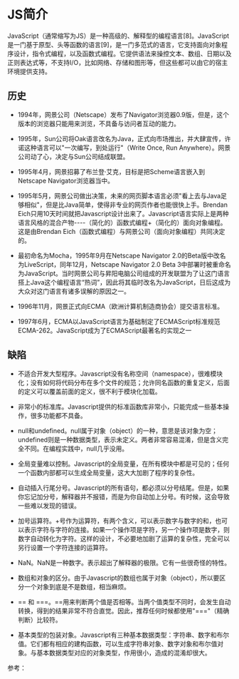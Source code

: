 # JS简介

JavaScript（通常缩写为JS）是一种高级的、解释型的编程语言[8]。JavaScript是一门基于原型、头等函数的语言[9]，是一门多范式的语言，它支持面向对象程序设计，指令式编程，以及函数式编程。它提供语法来操控文本、数组、日期以及正则表达式等，不支持I/O，比如网络、存储和图形等，但这些都可以由它的宿主环境提供支持。

## 历史

* 1994年，网景公司（Netscape）发布了Navigator浏览器0.9版，但是，这个版本的浏览器只能用来浏览，不具备与访问者互动的能力。

* 1995年，Sun公司将Oak语言改名为Java，正式向市场推出，并大肆宣传，许诺这种语言可以"一次编写，到处运行"（Write Once, Run Anywhere）。网景公司动了心，决定与Sun公司结成联盟。

* 1995年4月，网景招募了布兰登·艾克，目标是把Scheme语言嵌入到Netscape Navigator浏览器当中。

* 1995年5月，网景公司做出决策，未来的网页脚本语言必须"看上去与Java足够相似"，但是比Java简单，使得非专业的网页作者也能很快上手。Brendan Eich只用10天时间就把Javascript设计出来了。Javascript语言实际上是两种语言风格的混合产物----（简化的）函数式编程+（简化的）面向对象编程。这是由Brendan Eich（函数式编程）与网景公司（面向对象编程）共同决定的。

* 最初命名为Mocha，1995年9月在Netscape Navigator 2.0的Beta版中改名为LiveScript，同年12月，Netscape Navigator 2.0 Beta 3中部署时被重命名为JavaScript。当时网景公司与昇阳电脑公司组成的开发联盟为了让这门语言搭上Java这个编程语言“热词”，因此将其临时改名为JavaScript，日后这成为大众对这门语言有诸多误解的原因之一。

* 1996年11月，网景正式向ECMA（欧洲计算机制造商协会）提交语言标准。

* 1997年6月，ECMA以JavaScript语言为基础制定了ECMAScript标准规范ECMA-262。JavaScript成为了ECMAScript最著名的实现之一

## 缺陷

* 不适合开发大型程序。Javascript没有名称空间（namespace），很难模块化；没有如何将代码分布在多个文件的规范；允许同名函数的重复定义，后面的定义可以覆盖前面的定义，很不利于模块化加载。

* 非常小的标准库。Javascript提供的标准函数库非常小，只能完成一些基本操作，很多功能都不具备。

* null和undefined。null属于对象（object）的一种，意思是该对象为空；undefined则是一种数据类型，表示未定义。两者非常容易混淆，但是含义完全不同。在编程实践中，null几乎没用。

* 全局变量难以控制。Javascript的全局变量，在所有模块中都是可见的；任何一个函数内部都可以生成全局变量，这大大加剧了程序的复杂性。

* 自动插入行尾分号。Javascript的所有语句，都必须以分号结尾。但是，如果你忘记加分号，解释器并不报错，而是为你自动加上分号。有时候，这会导致一些难以发现的错误。

* 加号运算符。+号作为运算符，有两个含义，可以表示数字与数字的和，也可以表示字符与字符的连接。如果一个操作项是字符，另一个操作项是数字，则数字自动转化为字符。这样的设计，不必要地加剧了运算的复杂性，完全可以另行设置一个字符连接的运算符。

* NaN。NaN是一种数字。表示超出了解释器的极限。它有一些很奇怪的特性。

* 数组和对象的区分。由于Javascript的数组也属于对象（object），所以要区分一个对象到底是不是数组，相当麻烦。

* == 和 ===。==用来判断两个值是否相等。当两个值类型不同时，会发生自动转换，得到的结果非常不符合直觉。因此，推荐任何时候都使用"==="（精确判断）比较符。

* 基本类型的包装对象。Javascript有三种基本数据类型：字符串、数字和布尔值。它们都有相应的建构函数，可以生成字符串对象、数字对象和布尔值对象。与基本数据类型对应的对象类型，作用很小，造成的混淆却很大。

参考：

[1]: https://zh.wikipedia.org/wiki/JavaScript#%E5%8E%86%E5%8F%B2  "JavaScript-维基百科"
[2]: http://www.ruanyifeng.com/blog/2011/06/birth_of_javascript.html  "JavaScript 诞生记"
[3]: http://www.ruanyifeng.com/blog/2011/06/10_design_defects_in_javascript.html  "JavaScript 的10个设计缺陷"

